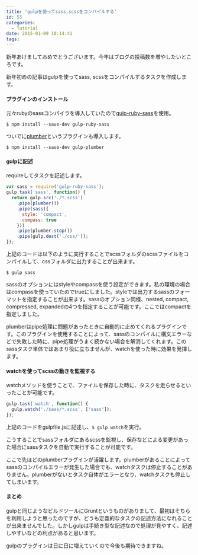 ```yaml
---
title: 'gulpを使ってsass,scssをコンパイルする'
id: 55
categories:
  - Tutorial
date: 2015-01-09 10:14:41
tags:
---
```

新年あけましておめでとうございます。今年はブログの投稿数を増やしたいところです。

新年初めの記事はgulpを使ってsass, scssをコンパイルするタスクを作成します。

<!--more-->

#### プラグインのインストール

元々rubyのsassコンパイラを導入していたので[gulp-ruby-sass](https://www.npmjs.com/package/gulp-ruby-sass)を使用。

`$ npm install --save-dev gulp-ruby-sass`

ついでに[plumber](https://www.npmjs.com/package/gulp-plumber)というプラグインも導入します。

`$ npm install --save-dev gulp-plumber`

#### gulpに記述

requireしてタスクを記述します。

```js
var sass = require('gulp-ruby-sass');
gulp.task('sass', function() {
  return gulp.src('./*.scss')
    .pipe(plumber())
    .pipe(sass({
      style: 'compact',
      compass: true
    }))
    .pipe(plumber.stop())
    .pipe(gulp.dest('./css/'));
});
```

上記のコードは以下のように実行することでscssフォルダのscssファイルをコンパイルして、cssフォルダに出力することが出来ます。

`$ gulp sass`

sassのオプションにはstyleやcompassを使う設定ができます。私の環境の場合はcompassを使っていたのでtrueにしました。styleでは出力するsassのフォーマットを指定することが出来ます。sassのオプション同様、nested, compact, compressed, expandedの4つを指定することが可能です。ここではcompactを指定しました。

plumberはpipe処理に問題があったときに自動的に止めてくれるプラグインです。このプラグインを使用することによって、sassのコンパイルに構文エラーなどで失敗した時に、pipe処理がうまく続かない場合を解消してくれます。このsassタスク単体ではあまり役に立ちませんが、watchを使った時に効果を発揮します。

#### watchを使ってscssの動きを監視する

watchメソッドを使うことで、ファイルを保存した時に、タスクを走らせるといったことが可能です。

```js
gulp.task('watch', function() {
  gulp.watch('./sass/*.scss', ['sass']);
});
```

上記のコードをgulpfile.jsに記述し、`$ gulp watch`を実行。



こうすることでsassフォルダにあるscssを監視し、保存などによる変更があった場合にsassタスクを自動で実行することが可能です。

ここで先ほどのplumberプラグインが活躍します。plumberがあることによってsassのコンパイルエラーが発生した場合でも、watchタスクは停止することがありません。plumberがないとタスク自体がエラーとなり、watchタスクも停止してしまいます。

#### まとめ

gulpと同じようなビルドツールにGruntというものがありまして、最初はそちらを利用しようと思ったのですが、どうも定義的なタスクの記述方法になれることが出来ませんでした。しかしgulpは手続き型な記述なので処理が見やすく、記述しやすいなどの利点があると思います。

gulpのプラグインは日に日に増えていくので今後も期待できますね。

